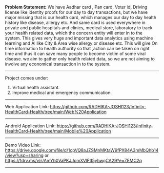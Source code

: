 
<b>Problem Statement:</b> We have Aadhar card , Pan card, Voter id, Driving license like identity proofs for our day to day transactions, but we have major missing that is our health card, which manages our day to day health history like disease, allergy etc. And same card is used everywhere in private and public hospitals and clinics, medical store, laboratory to track your health related data, which the concern entity will enter in to the system. This gives very huge and important data analytics using machine learning and Al like City & Area wise allergy or disease etc. This will give On time information to health authority so that ,action can be taken on right time and thus it can save many people to become victim of some viral disease. we aim to gather only health related data, so we are not aiming to involve any economical transaction in to the system. 
*******************************************************
Project comes under:
1. Virtual health assistant.
2. Improve medical and emergency communication.
*******************************************************
Web Application Link: 
https://github.com/RADHIKA-JOSHI123/Infinity-HealthCard-Health/tree/main/Web%20Application
*******************************************************
Android Application Link:
https://github.com/RADHIKA-JOSHI123/Infinity-HealthCard-Health/tree/main/Mobile%20Application
*******************************************************
Demo Video Link:
https://drive.google.com/file/d/1cpVQ8aJZSMnMKtaW9fPX84A3mMbQhb14/view?usp=sharing
or
https://1drv.ms/v/s!AmYh0VaPKJJomXVlFtI5yhwgCA29?e=ZEMC2q
*******************************************************

